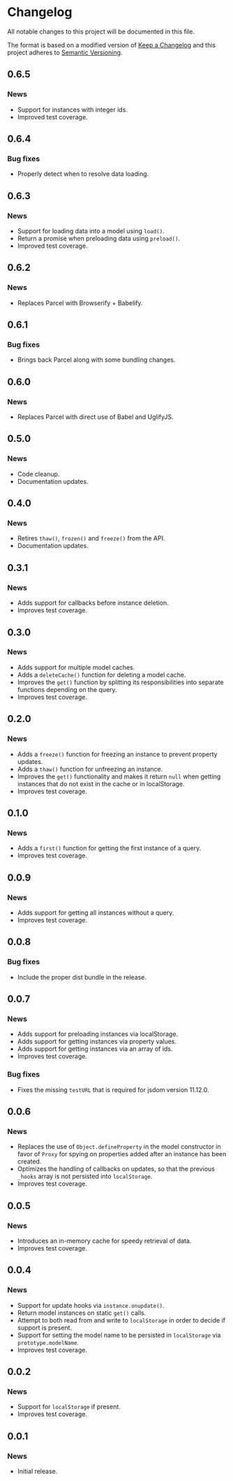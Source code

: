 # Changelog

All notable changes to this project will be documented in this file.

The format is based on a modified version of [Keep a Changelog](http://keepachangelog.com/en/1.0.0/)
and this project adheres to [Semantic Versioning](http://semver.org/spec/v2.0.0.html).

## 0.6.5

### News

* Support for instances with integer ids.
* Improved test coverage.

## 0.6.4

### Bug fixes

* Properly detect when to resolve data loading.

## 0.6.3

### News

* Support for loading data into a model using `load()`.
* Return a promise when preloading data using `preload()`.
* Improved test coverage.

## 0.6.2

### News

* Replaces Parcel with Browserify + Babelify.

## 0.6.1

### Bug fixes

* Brings back Parcel along with some bundling changes.

## 0.6.0

### News

* Replaces Parcel with direct use of Babel and UglifyJS.

## 0.5.0

### News

* Code cleanup.
* Documentation updates.

## 0.4.0

### News

* Retires `thaw()`, `frozen()` and `freeze()` from the API.
* Documentation updates.

## 0.3.1

### News

* Adds support for callbacks before instance deletion.
* Improves test coverage.

## 0.3.0

### News

* Adds support for multiple model caches.
* Adds a `deleteCache()` function for deleting a model cache.
* Improves the `get()` function by splitting its responsibilities into separate functions depending on the query.
* Improves test coverage.

## 0.2.0

### News

* Adds a `freeze()` function for freezing an instance to prevent property updates.
* Adds a `thaw()` function for unfreezing an instance.
* Improves the `get()` functionality and makes it return `null` when getting instances that do not exist in the cache or in localStorage.
* Improves test coverage.

## 0.1.0

### News

* Adds a `first()` function for getting the first instance of a query.
* Improves test coverage.

## 0.0.9

### News

* Adds support for getting all instances without a query.
* Improves test coverage.

## 0.0.8

### Bug fixes

* Include the proper dist bundle in the release.

## 0.0.7

### News

* Adds support for preloading instances via localStorage.
* Adds support for getting instances via property values.
* Adds support for getting instances via an array of ids.
* Improves test coverage.

### Bug fixes

* Fixes the missing `testURL` that is required for jsdom version 11.12.0.

## 0.0.6

### News

* Replaces the use of `Object.defineProperty` in the model constructor in favor of `Proxy` for spying on properties added after an instance has been created.
* Optimizes the handling of callbacks on updates, so that the previous `_hooks` array is not persisted into `localStorage`.
* Improves test coverage.

## 0.0.5

### News

* Introduces an in-memory cache for speedy retrieval of data.
* Improves test coverage.

## 0.0.4

### News

* Support for update hooks via `instance.onupdate()`.
* Return model instances on static `get()` calls.
* Attempt to both read from and write to `localStorage` in order to decide if support is present.
* Support for setting the model name to be persisted in `localStorage` via `prototype.modelName`.
* Improves test coverage.

## 0.0.2

### News
* Support for `localStorage` if present.
* Improves test coverage.

## 0.0.1

### News

* Initial release.
